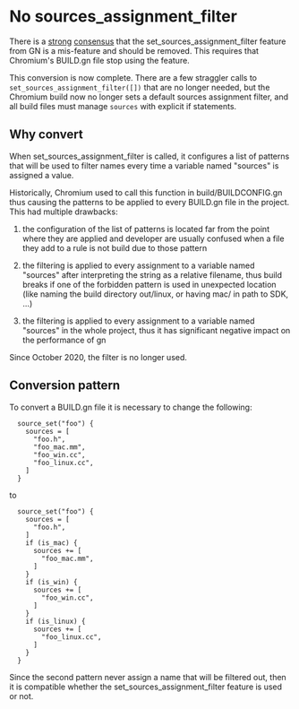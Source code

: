 # No sources_assignment_filter

There is a [strong][0] [consensus][1] that the set_sources_assignment_filter
feature from GN is a mis-feature and should be removed. This requires that
Chromium's BUILD.gn file stop using the feature.

This conversion is now complete. There are a few straggler calls to
`set_sources_assignment_filter([])` that are no longer needed, but
the Chromium build now no longer sets a default sources assignment filter,
and all build files must manage `sources` with explicit if statements.

## Why convert

When set_sources_assignment_filter is called, it configures a list of patterns
that will be used to filter names every time a variable named "sources" is
assigned a value.

Historically, Chromium used to call this function in build/BUILDCONFIG.gn thus
causing the patterns to be applied to every BUILD.gn file in the project. This
had multiple drawbacks:

1.  the configuration of the list of patterns is located far from the point
    where they are applied and developer are usually confused when a file
    they add to a rule is not build due to those pattern

2.  the filtering is applied to every assignment to a variable named "sources"
    after interpreting the string as a relative filename, thus build breaks if
    one of the forbidden pattern is used in unexpected location (like naming
    the build directory out/linux, or having mac/ in path to SDK, ...)

3.  the filtering is applied to every assignment to a variable named "sources"
    in the whole project, thus it has significant negative impact on the
    performance of gn

Since October 2020, the filter is no longer used.

## Conversion pattern

To convert a BUILD.gn file it is necessary to change the following:

```
  source_set("foo") {
    sources = [
      "foo.h",
      "foo_mac.mm",
      "foo_win.cc",
      "foo_linux.cc",
    ]
  }
```

to

```
  source_set("foo") {
    sources = [
      "foo.h",
    ]
    if (is_mac) {
      sources += [
        "foo_mac.mm",
      ]
    }
    if (is_win) {
      sources += [
        "foo_win.cc",
      ]
    }
    if (is_linux) {
      sources += [
        "foo_linux.cc",
      ]
    }
  }
```

Since the second pattern never assign a name that will be filtered out, then
it is compatible whether the set_sources_assignment_filter feature is used or
not.

[0]: https://groups.google.com/a/chromium.org/d/topic/chromium-dev/hyLuCU6g2V4/discussion
[1]: https://groups.google.com/a/chromium.org/d/topic/gn-dev/oQcYStl_WkI/discussion
